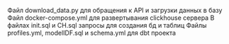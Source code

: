 Файл download_data.py для обращения к API и загрузки данных в базу
Файл docker-compose.yml для развертывания clickhouse сервера
В файлах init.sql и CH.sql запросы для создания бд и таблиц
Файлы profiles.yml, modelIDF.sql и schema.yml для dbt проекта
